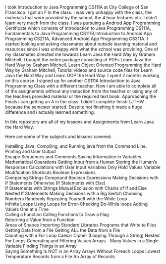 I took Introduction to Java Programming CS111A at City College of San Francisco. 
I got an F in the class. I was very unhappy with the class, the materials that were 
provided by the school, the 4 hour lectures etc. I didn't learn very much from the 
class. I was pursuing a Andriod App Programming Certificate which consists of Introduction 
to Java Programming CS111A, Fundamentals to Java Programming CS111B,Introduction to Android 
App Programming CS211A, Advanced Android App Programming CS311A. I started looking and 
asking classmates about outside learning material and resources since i was unhappy with what
the school was providing. One of my classmates directed me towards Learn Java the Hard Way by 
Graham Mitchell. I bought the entire package consisting of PDFs Learn Java the Hard Way by Graham Mitchell, 
Learn Object Oriented Programming the Hard Way by Graham Mitchell, Tutorial videos and source code files for 
Learn Java the Hard Way and Learn OOP the Hard Way. I spent 2 months working on this course. I signed up 
for another CS111A Introduction to Java Programming Class with a different teacher. Now i am able to complete 
all of the assignemnts without any instuction from the teacher or using any of the teachers provided material 
or the required text book. Approaching the Finals i can getting an A in the class. I didn't complete finish 
LJTHW because the semester started. Despite not finishing it made a huge difference and i actually learned 
something. 

In this repository are all of my lessons and Assignments from Learn Java the Hard Way. 

Here are some of the subjects and lessons covered: 

Installing Java, Compiling, and Running java from the Command Line. 
Printing and User Output  
Escape Sequences and Comments 
Saving Information in Variables 
Mathematical Operations 
Getting Input from a Human 
Storing the Human’s Responses 
Calculations with User Input 
Variables Only Hold Values 
Variable Modification Shortcuts 
Boolean Expressions  
Comparing Strings 
Compound Boolean Expressions
Making Decisions with If Statements 
Otherwise (If Statements with Else)  
If Statements with Strings
Mutual Exclusion with Chains of If and Else  
Nested If Statements 
Making Decisions with a Big Switch 
Choosing Numbers Randomly 
Repeating Yourself with the While Loop  
Infinite Loops 
Using Loops for Error-Checking 
Do-While loops 
Adding Values One at a Time  
Calling a Function
Calling Functions to Draw a Flag  
Returning a Value from a Function  
Areas of Shapes
Importing Standard Libraries
Programs that Write to Files
Getting Data from a File 
Getting ALL the Data from a File   
Counting with a For Loop 
Caesar Cipher (Looping Through a String) 
Nested For Loops 
Generating and Filtering Values
Arrays - Many Values in a Single Variable 
Finding Things in an Array  
Saying Something Is NOT in an Array
Arrays Without Foreach Loops 
Lowest Temperature 
Records from a File 
An Array of Records  
